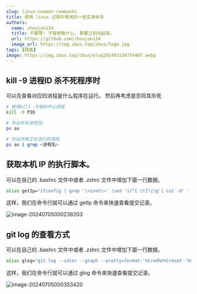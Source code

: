 ```yaml
---
slug: linux-common-commands
title: 使用 linux 过程中常用的一些实用命令
authors:
  name: zhoujun134
  title: 不要等! 不管想做什么, 都要立刻动起来。
  url: https://github.com/zhoujun134
  image_url: https://img.zbus.top/zbus/logo.jpg
tags: [随笔]
image: https://img.zbus.top/zbus/blog202403150754487.webp
---
```

## kill -9 进程ID 杀不死程序时

可以先查看对应的进程是什么程序在运行。
然后再考虑是否将其杀死

```bash
# 使用kill -9强制中止进程
kill -9 PID

# 列出所有进程ID
ps ax

# 列出所有正在运行的进程
ps ax | grep <进程名> 
```

## 获取本机 IP 的执行脚本。

可以在自己的 .bashrc 文件中或者 .zshrc 文件中增加下面一行数据。

```bash
alias getIp="ifconfig | grep '\<inet\>' |sed 's/^[ \t]*//g'| cut -d' ' -f2"
```

这样，我们在命令行就可以通过 getIp 命令来快速查看提交记录。

![image-20240705000238203](https://img.zbus.top/zbus/blog202407050002244.png)

## git log 的查看方式
可以在自己的 .bashrc 文件中或者 .zshrc 文件中增加下面一行数据。

```bash
alias glog="git log --color --graph --pretty=format:'%Cred%h%Creset -%C(yellow)%d%Creset %s %Cgreen(%cr) %C(bold blue)<%an>%Creset' --abbrev-commit"
```

这样，我们在命令行就可以通过 glog 命令来快速查看提交记录。

![image-20240705000353420](https://img.zbus.top/zbus/blog202407050003451.png)
